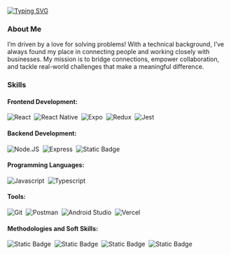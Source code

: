 [![Typing SVG](https://readme-typing-svg.demolab.com?font=Open+Sans&weight=700&size=25&pause=1000&color=9725EB&width=435&lines=Hello%2C+It's+Mauro+Bringas;Front+End+Developer)](https://git.io/typing-svg)

### About Me
I’m driven by a love for solving problems! With a technical background, I’ve always found my place in connecting people and working closely with businesses. My mission is to bridge connections, empower collaboration, and tackle real-world challenges that make a meaningful difference.
<br>

### Skills

#### Frontend Development:

![React](https://img.shields.io/badge/React-%2320232A?style=for-the-badge&logo=react&logoColor=%2361DAFB&logoSize=30)&nbsp;
![React Native](https://img.shields.io/badge/React%20Native-%2320232A?style=for-the-badge&logo=react&logoColor=%2361DAFB&logoSize=30)&nbsp;
![Expo](https://img.shields.io/badge/Expo-%23f0f0f0?style=for-the-badge&logo=expo&logoColor=%231C2024&logoSize=30)&nbsp;
![Redux](https://img.shields.io/badge/Redux-%2320232A?style=for-the-badge&logo=redux&logoColor=%23764ABC&logoSize=30)&nbsp;
![Jest](https://img.shields.io/badge/Jest-%2320232A?style=for-the-badge&logo=jest&logoColor=%23C21325&logoSize=30)&nbsp;

#### Backend Development:
![Node.JS](https://img.shields.io/badge/Node.JS-%2320232A?style=for-the-badge&logo=nodedotjs&logoColor=%235FA04E&logoSize=30)&nbsp;
![Express](https://img.shields.io/badge/Express-%23f0f0f0?style=for-the-badge&logo=express&logoColor=%23000000&logoSize=30)&nbsp;
![Static Badge](https://img.shields.io/badge/MongoDB-%2320232A?style=for-the-badge&logo=mongodb&logoColor=%2347A248&logoSize=30)&nbsp;

#### Programming Languages:
![Javascript](https://img.shields.io/badge/Javascript-%2320232A?style=for-the-badge&logo=javascript&logoColor=%23F7DF1E&logoSize=30)&nbsp;
![Typescript](https://img.shields.io/badge/Typescript-%23f0f0f0?style=for-the-badge&logo=typescript&logoColor=%233178C6&logoSize=30)&nbsp;

#### Tools:
![Git](https://img.shields.io/badge/Git-%2320232A?style=for-the-badge&logo=git&logoColor=%23F05032&logoSize=30)&nbsp;
![Postman](https://img.shields.io/badge/Postman-%2320232A?style=for-the-badge&logo=postman&logoColor=%23FF6C37&logoSize=30)&nbsp;
![Android Studio](https://img.shields.io/badge/Android%20Studio-%2320232A?style=for-the-badge&logo=androidstudio&logoColor=%233DDC84&logoSize=30)&nbsp;
![Vercel](https://img.shields.io/badge/Vercel-%23f0f0f0?style=for-the-badge&logo=vercel&logoColor=%23000000&logoSize=30)&nbsp;

#### Methodologies and Soft Skills:
![Static Badge](https://img.shields.io/badge/Scrum-%232320232A?style=for-the-badge)&nbsp;
![Static Badge](https://img.shields.io/badge/Problem-%232320232A?style=for-the-badge)&nbsp;
![Static Badge](https://img.shields.io/badge/Problem%20solving-%232320232A?style=for-the-badge)&nbsp;
![Static Badge](https://img.shields.io/badge/Teamworking-%232320232A?style=for-the-badge)&nbsp;






<!-- #### Frontend Development:
<img align="left" alt="React" width="30px" style="padding-right:10px;" src="https://cdn.jsdelivr.net/gh/devicons/devicon@latest/icons/react/react-original.svg"/>

#### Backend Development:
<img align="left" alt="NodeJS" width="30px" style="padding-right:10px;" src="https://cdn.jsdelivr.net/gh/devicons/devicon@latest/icons/nodejs/nodejs-original-wordmark.svg"/>
<img align="left" alt="Express" width="30px" style="padding-right:10px;" src="https://cdn.jsdelivr.net/gh/devicons/devicon@latest/icons/express/express-original.svg"/>

#### Development Tools:
<img align="left" alt="Git" width="30px" src="https://cdn.jsdelivr.net/gh/devicons/devicon@latest/icons/git/git-original.svg" />
<img align="left" alt="Jest" width="30px" src="https://cdn.jsdelivr.net/gh/devicons/devicon@latest/icons/jest/jest-plain.svg" />
<img align="left" alt="" width="30px" src="" />


### Uncategorized
<img align="left" alt="React Navigation" width="30px" style="padding-right:10px;" src="https://cdn.jsdelivr.net/gh/devicons/devicon@latest/icons/reactnavigation/reactnavigation-original.svg"/>
<img align="left" alt="React Router" width="30px" src="https://cdn.jsdelivr.net/gh/devicons/devicon@latest/icons/reactrouter/reactrouter-original.svg" />
<img align="left" alt="Redux" width="30px" src="https://cdn.jsdelivr.net/gh/devicons/devicon@latest/icons/redux/redux-original.svg" />
<img align="left" alt="React Router" width="30px" src="https://cdn.jsdelivr.net/gh/devicons/devicon@latest/icons/reactrouter/reactrouter-original.svg" />
<img align="left" alt="Material UI" width="30px" src="https://cdn.jsdelivr.net/gh/devicons/devicon@latest/icons/materialui/materialui-original.svg" />

<img align="left" alt="Android Studio" width="30px" src="https://cdn.jsdelivr.net/gh/devicons/devicon@latest/icons/androidstudio/androidstudio-original.svg" />
<img align="left" alt="Firebase" width="30px" src="https://cdn.jsdelivr.net/gh/devicons/devicon@latest/icons/firebase/firebase-original.svg" />
<img align="left" alt="ReactBootstrap" width="30px" src="https://cdn.jsdelivr.net/gh/devicons/devicon@latest/icons/reactbootstrap/reactbootstrap-original.svg" /> -->


